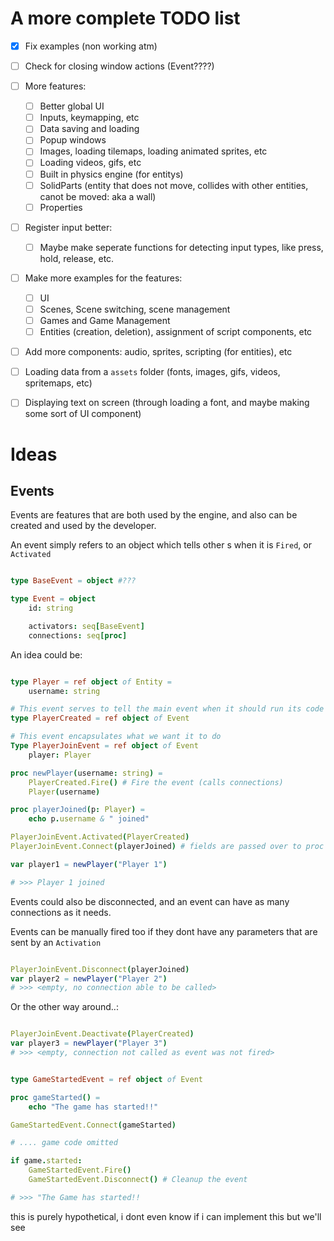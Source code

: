 # A more complete TODO list

- [x] Fix examples (non working atm)
- [ ] Check for closing window actions (Event????)
- [ ] More features:
    - [ ] Better global UI
    - [ ] Inputs, keymapping, etc
    - [ ] Data saving and loading
    - [ ] Popup windows
    - [ ] Images, loading tilemaps, loading animated sprites, etc
    - [ ] Loading videos, gifs, etc
    - [ ] Built in physics engine (for entitys)
    - [ ] SolidParts (entity that does not move, collides with other entities, canot be moved: aka a wall)
    - [ ] Properties
- [ ] Register input better:
    - [ ] Maybe make seperate functions for detecting input types, like press, hold, release, etc.
- [ ] Make more examples for the features:
    - [ ] UI
    - [ ] Scenes, Scene switching, scene management
    - [ ] Games and Game Management
    - [ ] Entities (creation, deletion), assignment of script components, etc
- [ ] Add more components: audio, sprites, scripting (for entities), etc
- [ ] Loading data from a `assets` folder (fonts, images, gifs, videos, spritemaps, etc)
- [ ] Displaying text on screen (through loading a font, and maybe making some sort of UI component)


# Ideas


## Events

Events are features that are both used by the engine, and also can be created and used by the developer.

An event simply refers to an object which tells other s when it is `Fired`, or `Activated`

```nim

type BaseEvent = object #???

type Event = object
    id: string

    activators: seq[BaseEvent]
    connections: seq[proc]

```

An idea could be:
```nim

type Player = ref object of Entity = 
    username: string

# This event serves to tell the main event when it should run its code
type PlayerCreated = ref object of Event

# This event encapsulates what we want it to do
Type PlayerJoinEvent = ref object of Event
    player: Player

proc newPlayer(username: string) =
    PlayerCreated.Fire() # Fire the event (calls connections)
    Player(username)

proc playerJoined(p: Player) =
    echo p.username & " joined"

PlayerJoinEvent.Activated(PlayerCreated)
PlayerJoinEvent.Connect(playerJoined) # fields are passed over to proc

var player1 = newPlayer("Player 1")

# >>> Player 1 joined
```

Events could also be disconnected, and an event can have as many connections as it needs.

Events can be manually fired too if they dont have any parameters that are sent by an `Activation`

```nim

PlayerJoinEvent.Disconnect(playerJoined)
var player2 = newPlayer("Player 2")
# >>> <empty, no connection able to be called>

```

Or the other way around..:

```nim

PlayerJoinEvent.Deactivate(PlayerCreated)
var player3 = newPlayer("Player 3")
# >>> <empty, connection not called as event was not fired>

```

```nim

type GameStartedEvent = ref object of Event

proc gameStarted() =
    echo "The game has started!!"

GameStartedEvent.Connect(gameStarted)

# .... game code omitted

if game.started:
    GameStartedEvent.Fire()
    GameStartedEvent.Disconnect() # Cleanup the event

# >>> "The Game has started!!

```

this is purely hypothetical, i dont even know if i can implement this but we'll see